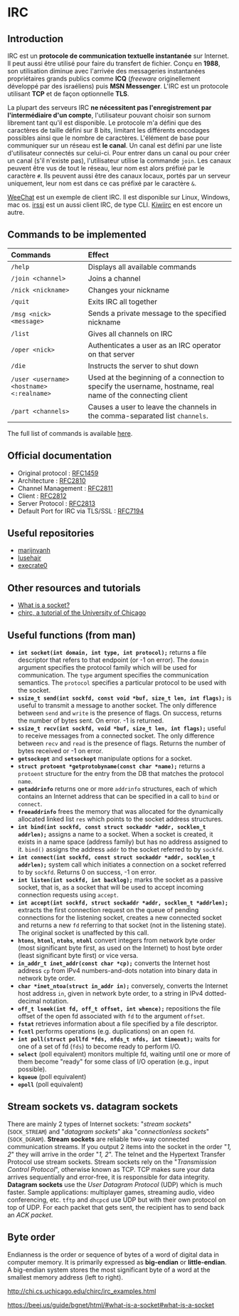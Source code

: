 # IRC

## Introduction

IRC est un **protocole de communication textuelle instantanée** sur Internet. Il peut aussi être utilisé pour faire du transfert de fichier. Conçu en **1988**, son utilisation diminue avec l'arrivée des messageries instantanées propriétaires grands publics comme **ICQ** (*freeware* originellement développé par des israéliens) puis **MSN Messenger**. L'IRC est un protocole utilisant **TCP** et de façon optionnelle **TLS**.

La plupart des serveurs IRC **ne nécessitent pas l'enregistrement par l'intermédiaire d'un compte**, l'utilisateur pouvant choisir son surnom librement tant qu'il est disponible. Le protocole m'a défini que des caractères de taille défini sur 8 bits, limitant les différents encodages possibles ainsi que le nombre de caractères. L'élément de base pour communiquer sur un réseau est **le canal**. Un canal est défini par une liste d'utilisateur connectés sur celui-ci. Pour entrer dans un canal ou pour créer un canal (s'il n'existe pas), l'utilisateur utilise la commande `join`. Les canaux peuvent être vus de tout le réseau, leur nom est alors préfixé par le caractère `#`. Ils peuvent aussi être des canaux locaux, portés par un serveur uniquement, leur nom est dans ce cas préfixé par le caractère `&`.

[WeeChat](https://weechat.org/) est un exemple de client IRC. Il est disponible sur Linux, Windows, mac os. [irssi](https://irssi.org/) est un aussi client IRC, de type CLI. [Kiwiirc](https://kiwiirc.com/) en est encore un autre.

## Commands to be implemented

| Commands	| Effect |
|:----------|:-------|
| `/help`	| Displays all available commands |
| `/join <channel>`	| Joins a channel |
| `/nick <nickname>`	| Changes your nickname |
| `/quit`	| Exits IRC all together |
| `/msg <nick> <message>`	| Sends a private message to the specified nickname |
| `/list`	| Gives all channels on IRC |
| `/oper <nick>`	| Authenticates a user as an IRC operator on that server |
| `/die`	| Instructs the server to shut down |
| `/user <username> <hostname> <:realname>`	| Used at the beginning of a connection to specify the username, hostname, real name of the connecting client |
| `/part <channels>`	| Causes a user to leave the channels in the comma-separated list `channels`.

The full list of commands is available [here](https://en.wikipedia.org/wiki/List_of_Internet_Relay_Chat_commands).

## Official documentation

- Original protocol : [RFC1459](https://tools.ietf.org/html/rfc1459)
- Architecture : [RFC2810](https://tools.ietf.org/html/rfc2810)
- Channel Management : [RFC2811](https://tools.ietf.org/html/rfc2811)
- Client : [RFC2812](https://tools.ietf.org/html/rfc2812)
- Server Protocol : [RFC2813](https://tools.ietf.org/html/rfc2813)
- Default Port for IRC via TLS/SSL : [RFC7194](https://tools.ietf.org/html/rfc7194)

## Useful repositories

- [marijnvanh](https://github.com/marijnvanh/ft_IRC)
- [lusehair](https://github.com/lusehair/ft_irc)
- [execrate0](https://github.com/execrate0/ft_irc)

## Other resources and tutorials

- [What is a socket?](https://beej.us/guide/bgnet/html/)
- [chirc, a tutorial of the University of Chicago](http://chi.cs.uchicago.edu/chirc/intro.html)

## Useful functions (from man)

- **`int socket(int domain, int type, int protocol);`** returns a file descriptor that refers to that endpoint (or -1 on error). The `domain` argument specifies the protocol family which will be used for communication. The `type` argument specifies the communication semantics. The `protocol` specifies a particular protocol to be used with the socket.
- **`ssize_t send(int sockfd, const void *buf, size_t len, int flags);`** is useful to transmit a message to another socket. The only difference between `send` and `write` is the presence of flags. On success, returns the number of bytes sent. On error. -1 is returned.
- **`ssize_t recv(int sockfd, void *buf, size_t len, int flags);`** useful to receive messages from a connected socket. The only difference between `recv` and `read` is the presence of flags. Returns the number of bytes received or -1 on error.
- **`getsockopt`** and **`setsockopt`** manipulate options for a socket.
- **`struct protoent *getprotobyname(const char *name);`** returns a `protoent` structure for the entry from the DB that matches the protocol `name`.
- **`getaddrinfo`** returns one or more `addrinfo` structures, each of which contains an Internet address that can be specified in a call to `bind` or `connect`.
- **`freeaddrinfo`** frees the memory that was allocated for the dynamically allocated linked list `res` which points to the socket address structures.
- **`int bind(int sockfd, const struct sockaddr *addr, socklen_t addrlen);`** assigns a name to a socket. When a socket is created, it exists in a name space (address family) but has no address assigned to it. `bind()` assigns the address `addr` to the socket referred to by `sockfd`.
- **`int connect(int sockfd, const struct sockaddr *addr, socklen_t addrlen);`** system call which initiates a connection on a socket referred to by `sockfd`. Returns 0 on success, -1 on error.
- **`int listen(int sockfd, int backlog);`** marks the socket as a passive socket, that is, as a socket that will be used to accept incoming connection requests using `accept`.
- **`int accept(int sockfd, struct sockaddr *addr, socklen_t *addrlen);`** extracts the first connection request on the queue of pending connections for the listening socket, creates a new connected socket and returns a new `fd` referring to that socket (not in the listening state). The original socket is unaffected by this call.
- **`htons`**, **`htonl`**, **`ntohs`**, **`ntohl`** convert integers from network byte order (most significant byte first, as used on the Internet) to host byte order (least significant byte first) or vice versa.
- **`in_addr_t inet_addr(const char *cp);`** converts the Internet host address `cp` from IPv4 numbers-and-dots notation into binary data in network byte order.
- **`char *inet_ntoa(struct in_addr in);`** conversely, converts the Internet host address `in`, given in network byte order, to a string in IPv4 dotted-decimal notation.
- **`off_t lseek(int fd, off_t offset, int whence);`** repositions the file offset of the open fd associated with `fd` to the argument `offset`.
- **`fstat`** retrieves information about a file specified by a file descriptor.
- **`fcntl`** performs operations (e.g. duplications) on an open `fd`.
- **`int poll(struct pollfd *fds, nfds_t nfds, int timeout);`** waits for one of a set of fd (`fds`) to become ready to perform I/O.
- **`select`** (poll equivalent) monitors multiple fd, waiting until one or more of them become "ready" for some class of I/O operation (e.g., input possible).
- **`kqueue`** (poll equivalent)
- **`epoll`** (poll equivalent)

## Stream sockets vs. datagram sockets

There are mainly 2 types of Internet sockets: "*stream sockets*"  (`SOCK_STREAM`) and "*datagram sockets*" aka "*connectionless sockets*" (`SOCK_DGRAM`).
**Stream sockets** are reliable two-way connected communication streams. If you output 2 items into the socket in the order "*1, 2*" they will arrive in the order "*1, 2*". The telnet and the Hypertext Transfer Protocol use stream sockets. Stream sockets rely on the "*Transmission Control Protocol*", otherwise known as TCP. TCP makes sure your data arrives sequentially and error-free, it is responsible for data integrity.
**Datagram sockets** use the *User Datagram Protocol* (UDP) which is much faster. Sample applications: multiplayer games, streaming audio, video conferencing, etc. `tftp` and `dhcpcd` use UDP but with their own protocol on top of UDP. For each packet that gets sent, the recipient has to send back an *ACK packet*.

## Byte order

Endianness is the order or sequence of bytes of a word of digital data in computer memory. It is primarily expressed as **big-endian** or **little-endian**. A big-endian system stores the most significant byte of a word at the smallest memory address (left to right).





http://chi.cs.uchicago.edu/chirc/irc_examples.html

https://beej.us/guide/bgnet/html/#what-is-a-socket#what-is-a-socket
